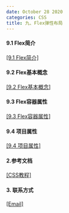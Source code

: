 ```yaml
---
date: October 28 2020
categories: CSS
title: 九、Flex弹性布局
---
```


#### 9.1 Flex简介

[[9.1 Flex简介]](https://web-oyster.github.io/2020/10/28/CSS/Tags/%E4%B9%9D%E3%80%81Flex%E5%BC%B9%E6%80%A7%E5%B8%83%E5%B1%80/9.1%20Flex%E7%AE%80%E4%BB%8B/)

#### 9.2 Flex基本概念

[[9.2 Flex基本概念]](https://web-oyster.github.io/2020/10/28/CSS/Tags/%E4%B9%9D%E3%80%81Flex%E5%BC%B9%E6%80%A7%E5%B8%83%E5%B1%80/9.2%20Flex%E5%9F%BA%E6%9C%AC%E6%A6%82%E5%BF%B5/)

#### 9.3 Flex容器属性

[[9.3 Flex容器属性]](https://web-oyster.github.io/2020/10/28/CSS/Tags/%E4%B9%9D%E3%80%81Flex%E5%BC%B9%E6%80%A7%E5%B8%83%E5%B1%80/9.3%20Flex%E5%AE%B9%E5%99%A8%E5%B1%9E%E6%80%A7/)

#### 9.4 项目属性

[[9.4 项目属性]](https://web-oyster.github.io/2020/10/28/CSS/Tags/%E4%B9%9D%E3%80%81Flex%E5%BC%B9%E6%80%A7%E5%B8%83%E5%B1%80/9.4%20%E9%A1%B9%E7%9B%AE%E5%B1%9E%E6%80%A7/)


#### 2.参考文档

[[CSS教程]](https://web-oyster.github.io/2020/10/28/CSS/Tutorial/CSS%E6%95%99%E7%A8%8B/)

#### 3. 联系方式

[[Email]](yuanmin8888@outlook.com)
